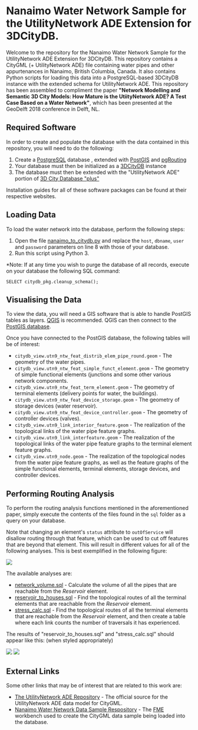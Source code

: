 # Nanaimo Water Network Sample for the UtilityNetwork ADE Extension for 3DCityDB.

Welcome to the repository for the Nanaimo Water Network Sample for the UtilityNetwork ADE Extension for 3DCityDB. This repository contains a CityGML (+ UtilityNetwork ADE) file containing water pipes and other appurtenances in Nanaimo, British Columbia, Canada. It also contains Python scripts for loading this data into a PostgreSQL-based 3DCityDB instance with the extended schema for UtilityNetwork ADE. This repository has been assembled to compliment the paper **"Network Modelling and Semantic 3D City Models: How Mature is the UtiityNetwork ADE? A Test Case Based on a Water Network"**, which has been presented at the GeoDelft 2018 conference in Delft, NL.

## Required Software

In order to create and populate the database with the data contained in this repository, you will need to do the following:

1. Create a [PostgreSQL](https://www.postgresql.org/) database , extended with [PostGIS](https://postgis.net/) and [pgRouting](http://pgrouting.org/)
2. Your database must then be initialized as a [3DCityDB](https://www.3dcitydb.org/3dcitydb/3dcitydbhomepage/) instance
3. The database must then be extended with the "UtilityNetwork ADE" portion of [3D City Database "plus"](https://github.com/gioagu/3dcitydb_ade)

Installation guides for all of these software packages can be found at their respective websites.

## Loading Data

To load the water network into the database, perform the following steps:

1. Open the file [nanaimo_to_citydb.py](https://github.com/iboates/nanaimo_3dcitydb/blob/master/nanaimo_to_3dcitydb.py) and replace the `host`, `dbname`, `user` and `password` parameters on line 8 with those of your database.
2. Run this script using Python 3.

*Note: If at any time you wish to purge the database of all records, execute on your database the following SQL command:

`SELECT citydb_pkg.cleanup_schema();`

## Visualising the Data

To view the data, you will need a GIS software that is able to handle PostGIS tables as layers. [QGIS](https://qgis.org/en/site/) is recommended. QGIS can then connect to the [PostGIS database](https://gis.stackexchange.com/questions/133409/connect-to-postgresql-localhost-in-qgis).

Once you have connected to the PostGIS database, the following tables will be of interest:

* `citydb_view.utn9_ntw_feat_distrib_elem_pipe_round.geom` - The geometry of the water pipes.
* `citydb_view.utn9_ntw_feat_simple_funct_element.geom` - The geometry of simple functional elements (junctions and some other various network components.
* `citydb_view.utn9_ntw_feat_term_element.geom` - The geometry of terminal elements (delivery points for water, the buildings).
* `citydb_view.utn9_ntw_feat_device_storage.geom` - The geometry of storage devices (water reservoir).
* `citydb_view.utn9_ntw_feat_device_controller.geom` - The geometry of controller devices (valves).
* `citydb_view.utn9_link_interior_feature.geom` - The realization of the topological links of the water pipe feature graphs.
* `citydb_view.utn9_link_interfeature.geom` - The realization of the topological links of the water pipe feature graphs to the terminal element feature graphs.
* `citydb_view.utn9_node.geom` - The realization of the topological nodes from the water pipe feature graphs, as well as the feature graphs of the simple functional elements, terminal elements, storage devices, and controller devices.

## Performing Routing Analysis

To perform the routing analysis functions mentioned in the aforementioned paper, simply execute the contents of the files found in the `sql` folder as a query on your database.

Note that changing an element's `status` attribute to `outOfService` will disallow routing through that feature, which can be used to cut off features that are beyond that element. This will result in different values for all of the following analyses. This is best exemplified in the following figure:

![](https://i.imgur.com/8AIXM6E.png)

The available analyses are:

* [network_volume.sql](https://github.com/iboates/nanaimo_3dcitydb/blob/master/sql/network_volume.sql) - Calculate the volume of all the pipes that are reachable from the *Reservoir* element.
* [reservoir_to_houses.sql](https://github.com/iboates/nanaimo_3dcitydb/blob/master/sql/reservoir_to_houses.sql) - Find the topological routes of all the terminal elements that are reachable from the *Reservoir* element.
* [stress_calc.sql](https://github.com/iboates/nanaimo_3dcitydb/blob/master/sql/stress_calc.sql) - Find the topological routes of all the terminal elements that are reachable from the *Reservoir* element, and then create a table where each link counts the number of traversals it has experienced.

The results of "reservoir_to_houses.sql" and "stress_calc.sql" should appear like this: (when styled appropriately)

![](https://imgur.com/MUijIuk.png)
![](https://imgur.com/BvZ6o5D.png)

## External Links

Some other links that may be of interest that are related to this work are:

* [The UtilityNetwork ADE Repository](https://github.com/TatjanaKutzner/CityGML-UtilityNetwork-ADE) - The official source for the UtilityNetwork ADE data model for CityGML.
* [Nanaimo Water Network Data Sample Respository](https://github.com/iboates/CityGML-UtilityNetwork-ADE-Nanaimo-Water-Network-Sample) - The [FME](https://www.safe.com/) workbench used to create the CityGML data sample being loaded into the database.
